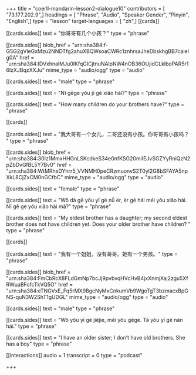 +++
title = "coerll-mandarin-lesson2-dialogue10"
contributors = [ "73.177.202.9",]
headings = [ "Phrase", "Audio", "Speaker Gender", "Pinyin", "English",]
type = "lesson"
target-languages = [ "zh",]
[[cards]]

[[cards.sides]]
text = "你哥哥有几个小孩？"
type = "phrase"

[[cards.sides]]
blob_href = "urn:sha384:f-G5G2gVleGxMzu2NNDTfg2ahuXBQWsoaCWRc1znhrsaJheDbskhgBB7caieIg0A"
href = "urn:sha384:IDVxhnalMJu0IKfqGICjtnuNAlpNW4nOB36OUjidCLklboPAR5r16lzXJBqzXXJu"
mime_type = "audio/ogg"
type = "audio"

[[cards.sides]]
text = "male"
type = "phrase"

[[cards.sides]]
text = "Nĭ gēge yŏu jī gè xiăo hái?"
type = "phrase"

[[cards.sides]]
text = "How many children do your brothers have?"
type = "phrase"

[[cards]]

[[cards.sides]]
text = "我大哥有一个女儿，二哥还没有小孩。你哥哥有小孩吗？ "
type = "phrase"

[[cards.sides]]
blob_href = "urn:sha384:30Iz1MmxHHGnLSKcdkeS34e0nfKSG20miIEJvSGZYyRniQzN2pZbDvGfBL5Y7Bv0"
href = "urn:sha384:WtMRhxDYhrr5_VVNMH0peCRzmuonvS2T0yl2G8bSFAYA5npXkL8CjZxCM0nGCfbC"
mime_type = "audio/ogg"
type = "audio"

[[cards.sides]]
text = "female"
type = "phrase"

[[cards.sides]]
text = "Wŏ dà gē yŏu yī gè nǚ ér, èr gē hái méi yŏu xiăo hái. Nĭ gē ge yŏu xiăo hái mă?"
type = "phrase"

[[cards.sides]]
text = "My eldest brother has a daughter; my second eldest brother does not have children yet. Does your older brother have children? "
type = "phrase"

[[cards]]

[[cards.sides]]
text = "我有一个姐姐，没有哥哥。她有一个男孩。"
type = "phrase"

[[cards.sides]]
blob_href = "urn:sha384:FmCbRcX8FLdGmNp7bcJj9pvbvqHVcHvB4jxXnmjXaj2zgu5XfRWuaBFofcTkVQ5O"
href = "urn:sha384:eTNGVxE_Fq5rMX9BgcNyMxCnkumVb9WgoTgT3bzmacxBpGNS-quN3W2ShT1gUDGL"
mime_type = "audio/ogg"
type = "audio"

[[cards.sides]]
text = "male"
type = "phrase"

[[cards.sides]]
text = "Wŏ yŏu yī gè jiĕjie, méi yŏu gēge. Tā yŏu yī gè nán hái."
type = "phrase"

[[cards.sides]]
text = "I have an older sister; I don’t have old brothers. She has a boy"
type = "phrase"

[[interactions]]
audio = 1
transcript = 0
type = "podcast"

+++

